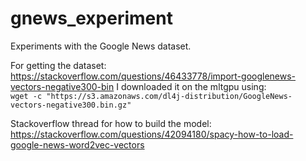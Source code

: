 # gnews_experiment
Experiments with the Google News dataset.


For getting the dataset: https://stackoverflow.com/questions/46433778/import-googlenews-vectors-negative300-bin
I downloaded it on the mltgpu using:<br>
`wget -c "https://s3.amazonaws.com/dl4j-distribution/GoogleNews-vectors-negative300.bin.gz"`

Stackoverflow thread for how to build the model: https://stackoverflow.com/questions/42094180/spacy-how-to-load-google-news-word2vec-vectors <br>

